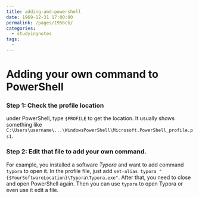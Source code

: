 ```yaml
---
title: adding-amd-powershell
date: 1969-12-31 17:00:00
permalink: /pages/1956cb/
categories:
  - studyingnotes
tags:
  - 
---
```

# Adding your own command to PowerShell	

### Step 1: Check the profile location

under PowerShell, type `$PROFILE` to get the location. It usually shows something like `C:\Users\username\...\WindowsPowerShell\Microsoft.PowerShell_profile.ps1`.

### Step 2: Edit that file to add your own command.

For example, you installed a software *Typora* and want to add command `typora` to open it. In the profile file, just add `set-alias typora "{$YourSoftwareLocation}\Typora\Typora.exe"`.  After that, you need to close and open PowerShell again. Then you can use `typora` to open Typora or even use it edit a file.

<Valine></Valine>